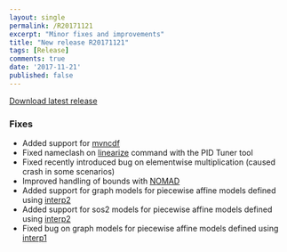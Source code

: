 ```yaml
---
layout: single
permalink: /R20171121
excerpt: "Minor fixes and improvements"
title: "New release R20171121"
tags: [Release]
comments: true
date: '2017-11-21'
published: false
---
```


[Download latest release](/download)

### Fixes

* Added support for [mvncdf](/command/mvncdf)
* Fixed nameclash on [linearize](/command/linearize) command with the PID Tuner tool
* Fixed recently introduced bug on elementwise multiplication (caused crash in some scenarios)
* Improved handling of bounds with [NOMAD](/solver/nomad)
* Added support for graph models for piecewise affine models defined using [interp2](/command/interp2)
* Added support for sos2 models for piecewise affine models defined using [interp2](/command/interp2)
* Fixed bug on graph models for piecewise affine models defined using [interp1](/command/interp1)









